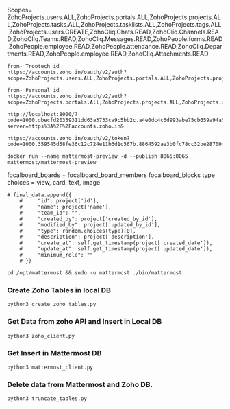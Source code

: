 Scopes= ZohoProjects.users.ALL,ZohoProjects.portals.ALL,ZohoProjects.projects.ALL,ZohoProjects.tasks.ALL,ZohoProjects.tasklists.ALL,ZohoProjects.tags.ALL,ZohoProjects.users.CREATE,ZohoCliq.Chats.READ,ZohoCliq.Channels.READ,ZohoCliq.Teams.READ,ZohoCliq.Messages.READ,ZohoPeople.forms.READ,ZohoPeople.employee.READ,ZohoPeople.attendance.READ,ZohoCliq.Departments.READ,ZohoPeople.employee.READ,ZohoCliq.Attachments.READ

```
from- Trootech id
https://accounts.zoho.in/oauth/v2/auth?scope=ZohoProjects.users.ALL,ZohoProjects.portals.ALL,ZohoProjects.projects.ALL,ZohoProjects.tasks.ALL,ZohoProjects.tasklists.ALL,ZohoProjects.tags.ALL,ZohoProjects.users.CREATE,ZohoCliq.Chats.READ,ZohoCliq.Channels.READ,ZohoCliq.Teams.READ,ZohoCliq.Messages.READ,ZohoPeople.forms.READ,ZohoPeople.employee.READ,ZohoPeople.attendance.READ,ZohoCliq.Departments.READ,ZohoPeople.employee.READ,ZohoCliq.Attachments.READ&client_id=1000.A2TCKMRMVJ0LSCP62AGVCNYV10S4KY&response_type=code&access_type=offline&redirect_uri=http://localhost:8000&prompt=consent
```

```
from- Personal id
https://accounts.zoho.in/oauth/v2/auth?scope=ZohoProjects.portals.All,ZohoProjects.projects.ALL,ZohoProjects.users.READ,ZohoProjects.tasks.ALL,ZohoProjects.tasklists.ALL,ZohoCliq.Chats.READ,ZohoCliq.Channels.CREATE,ZohoCliq.Channels.READ,ZohoCliq.Channels.UPDATE,ZohoCliq.Channels.DELETE,ZohoCliq.Users.READ,ZohoPeople.forms.READ,ZohoPeople.employee.READ,ZohoPeople.attendance.READ,ZohoCliq.OrganizationChats.READ,ZohoCliq.Profile.READ,ZohoCliq.Departments.READ,ZohoPeople.employee.READ,ZohoCliq.Channels.ALL,ZohoCliq.Messages.ALL,ZohoCliq.OrganizationMessages.READ,ZohoCliq.OrganizationChannels.READ,ZohoCliq.Attachments.READ&client_id=1000.63766CS3T9B47YJMWN8YRRHF8NE55U&state=5466400890088961855&response_type=code&access_type=offline&redirect_uri=http://localhost:8000
```

```
http://localhost:8000/?code=1000.dbecfd20359311dd63a3733ca9c5bb2c.a4e0dc4c6d993abe75cb659a94a508b7&location=in&accounts-server=https%3A%2F%2Faccounts.zoho.in&
```

```
https://accounts.zoho.in/oauth/v2/token?code=1000.359545d58fe36c12c724e11b3d1c567b.8864592ae3b0fc78cc32be28700f7557&redirect_uri=http://localhost:8000&client_id=1000.A2TCKMRMVJ0LSCP62AGVCNYV10S4KY&client_secret=6c84014b789a1dc1f25181109322631c637cdd7d6f&grant_type=authorization_code
```

```
docker run --name mattermost-preview -d --publish 8065:8065 mattermost/mattermost-preview
```

focalboard_boards + focalboard_board_members
focalboard_blocks type choices = view, card, text, image

```
# final_data.append({
    #     "id": project['id'],
    #     "name": project['name'],
    #     "team_id": "",
    #     "created_by": project['created_by_id'],
    #     "modified_by": project['updated_by_id'],
    #     "type": random.choices(type)[0],
    #     "description": project['description'],
    #     "create_at": self.get_timestamp(project['created_date']),
    #     "update_at": self.get_timestamp(project['updated_date']),
    #     "minimum_role": ""
    # })
```

```
cd /opt/mattermost && sudo -u mattermost ./bin/mattermost
```

### Create Zoho Tables in local DB

```
python3 create_zoho_tables.py
```

### Get Data from zoho API and Insert in Local DB

```
python3 zoho_client.py
```

### Get Insert in Mattermost DB

```
python3 mattermost_client.py
```

### Delete data from Mattermost and Zoho DB.

```
python3 truncate_tables.py
```
